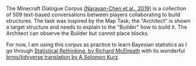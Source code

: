 The Minecraft Dialogue Corpus [(Narayan-Chen et al., 2019)](http://dx.doi.org/10.18653/v1/P19-1537) is a collection of 509 text-based conversations between players collaborating to build structures. The task was inspired by the Map Task; the "Architect" is shown a target structure and needs to explain to the "Builder" how to build it. The Architect can observe the Builder but cannot place blocks. 

For now, I am using this corpus as practice to learn Bayesian statistics as I go through [Statistical Rethinking, by Richard McElreath](https://github.com/rmcelreath/stat_rethinking_2022) with its wonderful [brms/tidyverse translation by A Solomon Kurz](https://bookdown.org/content/4857/). 
